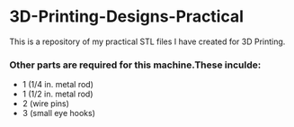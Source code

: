 # 3D-Printing-Designs-Practical

This is a repository of my practical STL files I have created for 3D Printing.

### Other parts are required for this machine.These inculde:
* 1 (1/4 in. metal rod)
* 1 (1/2 in. metal rod)
* 2 (wire pins)
* 3 (small eye hooks)
